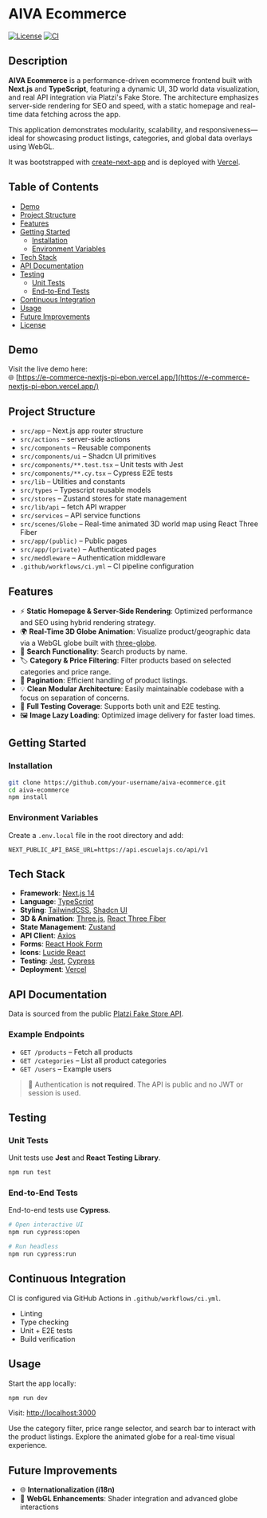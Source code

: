 # AIVA Ecommerce

[![License](https://img.shields.io/badge/license-MIT-blue.svg)](https://opensource.org/licenses/MIT)
[![CI](https://github.com/your-username/aiva-ecommerce/actions/workflows/ci.yml/badge.svg)](https://github.com/your-username/aiva-ecommerce/actions/workflows/ci.yml)

## Description

**AIVA Ecommerce** is a performance-driven ecommerce frontend built with **Next.js** and **TypeScript**, featuring a dynamic UI, 3D world data visualization, and real API integration via Platzi's Fake Store. The architecture emphasizes server-side rendering for SEO and speed, with a static homepage and real-time data fetching across the app.

This application demonstrates modularity, scalability, and responsiveness—ideal for showcasing product listings, categories, and global data overlays using WebGL.

It was bootstrapped with [create-next-app](https://nextjs.org/docs/pages/api-reference/create-next-app) and is deployed with [Vercel](https://vercel.com/).

## Table of Contents

- [Demo](#demo)
- [Project Structure](#project-structure)
- [Features](#features)
- [Getting Started](#getting-started)
  - [Installation](#installation)
  - [Environment Variables](#environment-variables)
- [Tech Stack](#tech-stack)
- [API Documentation](#api-documentation)
- [Testing](#testing)
  - [Unit Tests](#unit-tests)
  - [End-to-End Tests](#end-to-end-tests)
- [Continuous Integration](#continuous-integration)
- [Usage](#usage)
- [Future Improvements](#future-improvements)
- [License](#license)

## Demo

Visit the live demo here:  
🌐 [https://e-commerce-nextjs-pi-ebon.vercel.app/](https://e-commerce-nextjs-pi-ebon.vercel.app/)

## Project Structure

- `src/app` – Next.js app router structure
- `src/actions` – server-side actions
- `src/components` – Reusable components
- `src/components/ui` – Shadcn UI primitives
- `src/components/**.test.tsx` – Unit tests with Jest
- `src/components/**.cy.tsx` – Cypress E2E tests
- `src/lib` – Utilities and constants
- `src/types` – Typescript reusable models
- `src/stores` – Zustand stores for state management
- `src/lib/api` – fetch API wrapper
- `src/services` – API service functions
- `src/scenes/Globe` – Real-time animated 3D world map using React Three Fiber
- `src/app/(public)` – Public pages
- `src/app/(private)` – Authenticated pages
- `src/meddleware` – Authentication middleware
- `.github/workflows/ci.yml` – CI pipeline configuration

## Features

- ⚡ **Static Homepage & Server-Side Rendering**: Optimized performance and SEO using hybrid rendering strategy.
- 🌍 **Real-Time 3D Globe Animation**: Visualize product/geographic data via a WebGL globe built with [three-globe](https://www.npmjs.com/package/three-globe).
- 🔎 **Search Functionality**: Search products by name.
- 🏷️ **Category & Price Filtering**: Filter products based on selected categories and price range.
- 📄 **Pagination**: Efficient handling of product listings.
- 💡 **Clean Modular Architecture**: Easily maintainable codebase with a focus on separation of concerns.
- 🧪 **Full Testing Coverage**: Supports both unit and E2E testing.
- 🖼️ **Image Lazy Loading**: Optimized image delivery for faster load times.

## Getting Started

### Installation

```bash
git clone https://github.com/your-username/aiva-ecommerce.git
cd aiva-ecommerce
npm install
```

### Environment Variables

Create a `.env.local` file in the root directory and add:

```env
NEXT_PUBLIC_API_BASE_URL=https://api.escuelajs.co/api/v1
```

## Tech Stack

- **Framework**: [Next.js 14](https://nextjs.org/)
- **Language**: [TypeScript](https://www.typescriptlang.org/)
- **Styling**: [TailwindCSS](https://tailwindcss.com/), [Shadcn UI](https://ui.shadcn.com/)
- **3D & Animation**: [Three.js](https://threejs.org/), [React Three Fiber](https://docs.pmnd.rs/react-three-fiber)
- **State Management**: [Zustand](https://github.com/pmndrs/zustand)
- **API Client**: [Axios](https://axios-http.com/)
- **Forms**: [React Hook Form](https://react-hook-form.com/)
- **Icons**: [Lucide React](https://lucide.dev/)
- **Testing**: [Jest](https://jestjs.io/), [Cypress](https://www.cypress.io/)
- **Deployment**: [Vercel](https://vercel.com/)

## API Documentation

Data is sourced from the public [Platzi Fake Store API](https://api.escuelajs.co/docs/).

### Example Endpoints

- `GET /products` – Fetch all products
- `GET /categories` – List all product categories
- `GET /users` – Example users

> 🛑 Authentication is **not required**. The API is public and no JWT or session is used.

## Testing

### Unit Tests

Unit tests use **Jest** and **React Testing Library**.

```bash
npm run test
```

### End-to-End Tests

End-to-end tests use **Cypress**.

```bash
# Open interactive UI
npm run cypress:open

# Run headless
npm run cypress:run
```

## Continuous Integration

CI is configured via GitHub Actions in `.github/workflows/ci.yml`.

- Linting
- Type checking
- Unit + E2E tests
- Build verification

## Usage

Start the app locally:

```bash
npm run dev
```

Visit: [http://localhost:3000](http://localhost:3000)

Use the category filter, price range selector, and search bar to interact with the product listings. Explore the animated globe for a real-time visual experience.

## Future Improvements

- 🌐 **Internationalization (i18n)**
- 🧠 **WebGL Enhancements**: Shader integration and advanced globe interactions

